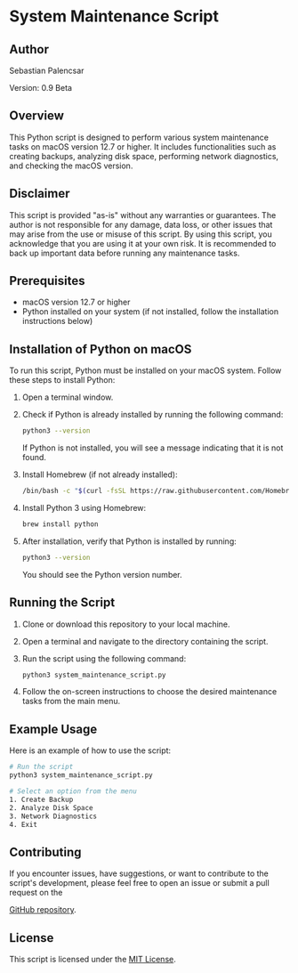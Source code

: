# System Maintenance Script

## Author
Sebastian Palencsar

Version: 0.9 Beta

## Overview

This Python script is designed to perform various system maintenance tasks on macOS version 12.7 or higher. It includes functionalities such as creating backups, analyzing disk space, performing network diagnostics, and checking the macOS version.

## Disclaimer

This script is provided "as-is" without any warranties or guarantees. The author is not responsible for any damage, data loss, or other issues that may arise from the use or misuse of this script. By using this script, you acknowledge that you are using it at your own risk. It is recommended to back up important data before running any maintenance tasks.

## Prerequisites

- macOS version 12.7 or higher
- Python installed on your system (if not installed, follow the installation instructions below)

## Installation of Python on macOS

To run this script, Python must be installed on your macOS system. Follow these steps to install Python:

1. Open a terminal window.

2. Check if Python is already installed by running the following command:
   ```bash
   python3 --version
   ```
   If Python is not installed, you will see a message indicating that it is not found.

3. Install Homebrew (if not already installed):
   ```bash
   /bin/bash -c "$(curl -fsSL https://raw.githubusercontent.com/Homebrew/install/HEAD/install.sh)"
   ```

4. Install Python 3 using Homebrew:
   ```bash
   brew install python
   ```

5. After installation, verify that Python is installed by running:
   ```bash
   python3 --version
   ```
   You should see the Python version number.

## Running the Script

1. Clone or download this repository to your local machine.

2. Open a terminal and navigate to the directory containing the script.

3. Run the script using the following command:
   ```bash
   python3 system_maintenance_script.py
   ```

4. Follow the on-screen instructions to choose the desired maintenance tasks from the main menu.

## Example Usage

Here is an example of how to use the script:

```bash
# Run the script
python3 system_maintenance_script.py

# Select an option from the menu
1. Create Backup
2. Analyze Disk Space
3. Network Diagnostics
4. Exit
```

## Contributing

If you encounter issues, have suggestions, or want to contribute to the script's development, please feel free to open an issue or submit a pull request on the 

[GitHub repository](https://github.com/noordjonge/macOS-Cleanup-Script).

## License

This script is licensed under the [MIT License](LICENSE).
